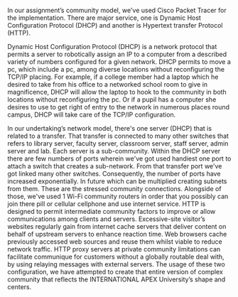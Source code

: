In our assignment’s community model, we've used Cisco Packet Tracer for the implementation. There are major service, one is Dynamic Host Configuration Protocol (DHCP) and another is Hypertext transfer Protocol (HTTP).

Dynamic Host Configuration Protocol (DHCP) is a network protocol that permits a server to robotically assign an IP to a computer from a described variety of numbers configured for a given network. DHCP permits to move a pc, which include a pc, among diverse locations without reconfiguring the TCP/IP placing. For example, if a college member had a laptop which he desired to take from his office to a networked school room to give in magnificence, DHCP will allow the laptop to hook to the community in both locations without reconfiguring the pc. Or if a pupil has a computer she desires to use to get right of entry to the network in numerous places round campus, DHCP will take care of the TCP/IP configuration.

In our undertaking’s network model, there's one server (DHCP) that is related to a transfer. That transfer is connected to many other switches that refers to library server, faculty server, classroom server, staff server, admin server and lab. Each server is a sub-community. Within the DHCP server there are few numbers of ports wherein we've got used handiest one port to attach a switch that creates a sub-network. From that transfer port we've got linked many other switches. Consequently, the number of ports have increased exponentially. In future which can be multiplied creating subnets from them. These are the stressed community connections. Alongside of those, we've used 1 Wi-Fi community routers in order that you possibly can join there pill or cellular cellphone and use internet service. 
HTTP is designed to permit intermediate community factors to improve or allow communications among clients and servers. Excessive-site visitor’s websites regularly gain from internet cache servers that deliver content on behalf of upstream servers to enhance reaction time. Web browsers cache previously accessed web sources and reuse them whilst viable to reduce network traffic. HTTP proxy servers at private community limitations can facilitate communique for customers without a globally routable deal with, by using relaying messages with external servers.
The usage of these two configuration, we have attempted to create that entire version of complex community that reflects the INTERNATIONAL APEX University’s shape and centers.
